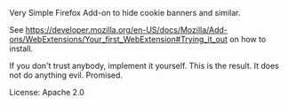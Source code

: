 Very Simple Firefox Add-on to hide cookie banners and similar.

See https://developer.mozilla.org/en-US/docs/Mozilla/Add-ons/WebExtensions/Your_first_WebExtension#Trying_it_out on how to install.

If you don't trust anybody, implement it yourself. This is the result. It does not do anything evil. Promised.

License: Apache 2.0